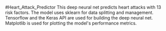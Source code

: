 #Heart_Attack_Predictor
This deep neural net predicts heart attacks with 13 risk factors. The model uses sklearn for data splitting and management. Tensorflow and the Keras API are used for building the deep neural net. Matplotlib is used for plotting the model's performance metrics.
